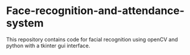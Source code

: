 # Face-recognition-and-attendance-system
This repository contains code for facial recognition using openCV and python with a tkinter gui interface. 
